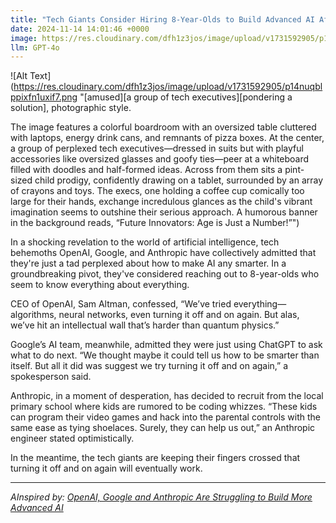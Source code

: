 ```yaml
---
title: "Tech Giants Consider Hiring 8-Year-Olds to Build Advanced AI After Struggling Themselves"
date: 2024-11-14 14:01:46 +0000
image: https://res.cloudinary.com/dfh1z3jos/image/upload/v1731592905/p14nuqblppixfn1uxif7.png
llm: GPT-4o
---
```

![Alt Text](https://res.cloudinary.com/dfh1z3jos/image/upload/v1731592905/p14nuqblppixfn1uxif7.png "[amused][a group of tech executives][pondering a solution], photographic style. 

The image features a colorful boardroom with an oversized table cluttered with laptops, energy drink cans, and remnants of pizza boxes. At the center, a group of perplexed tech executives—dressed in suits but with playful accessories like oversized glasses and goofy ties—peer at a whiteboard filled with doodles and half-formed ideas. Across from them sits a pint-sized child prodigy, confidently drawing on a tablet, surrounded by an array of crayons and toys. The execs, one holding a coffee cup comically too large for their hands, exchange incredulous glances as the child's vibrant imagination seems to outshine their serious approach. A humorous banner in the background reads, “Future Innovators: Age is Just a Number!”")


In a shocking revelation to the world of artificial intelligence, tech behemoths OpenAI, Google, and Anthropic have collectively admitted that they're just a tad perplexed about how to make AI any smarter. In a groundbreaking pivot, they've considered reaching out to 8-year-olds who seem to know everything about everything.

CEO of OpenAI, Sam Altman, confessed, “We’ve tried everything—algorithms, neural networks, even turning it off and on again. But alas, we’ve hit an intellectual wall that’s harder than quantum physics.”

Google’s AI team, meanwhile, admitted they were just using ChatGPT to ask what to do next. “We thought maybe it could tell us how to be smarter than itself. But all it did was suggest we try turning it off and on again,” a spokesperson said.

Anthropic, in a moment of desperation, has decided to recruit from the local primary school where kids are rumored to be coding whizzes. “These kids can program their video games and hack into the parental controls with the same ease as tying shoelaces. Surely, they can help us out,” an Anthropic engineer stated optimistically.

In the meantime, the tech giants are keeping their fingers crossed that turning it off and on again will eventually work.

---
*AInspired by: [OpenAI, Google and Anthropic Are Struggling to Build More Advanced AI](https://finance.yahoo.com/news/openai-google-anthropic-struggling-build-100020816.html)*